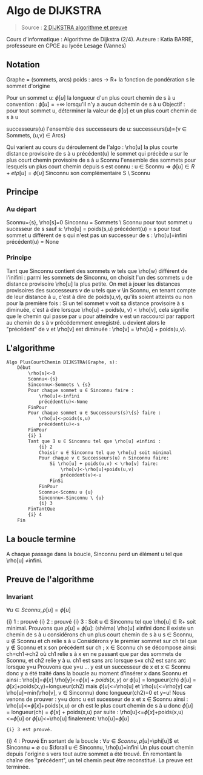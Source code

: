 # Algo de DIJKSTRA

> Source : [2 DIJKSTRA algorithme et preuve](https://www.youtube.com/watch?v=AtFtWhfnCsM)

Cours d'informatique : Algorithme de Dijkstra (2/4).
Auteure : Katia BARRE, professeure en CPGE au lycée Lesage (Vannes)

## Notation
Graphe = (sommets, arcs)
poids : arcs -> R+ la fonction de pondération
s le sommet d'origine

Pour un sommet u:
$\phi[u]$ la longueur d'un plus court chemin de s à u
convention : $\phi[u] = +\infty$ lorsqu'il n'y a aucun dchemin de s à u
Objectif : pour tout sommet u, déterminer la valeur de $\phi[u]$ et un plus court chemin de s à u

successeurs(u) l'ensemble des successeurs de u:
successeurs(u)={v ∈ Sommets, (u,v) ∈ Arcs}

Qui varient au cours du déroulement de l'algo :
\rho[u] la plus courte distance provisoire de s à u
précédent(u) le sommet qui précède u sur le plus court chemin provisoire de s à u
Sconnu l'ensemble des sommets pour lesquels un plus court chemin depuis s est connu :
u ∈ Sconnu => $\phi[u] \in R+ et \rho[u] = \phi[u]$
Sinconnu son complémentaire S \ Sconnu

## Principe
### Au départ
Sconnu={s}, \rho[s]=0
Sinconnu = Sommets \ Sconnu
pour tout sommet u sucesseur de s sauf s:
    \rho[u] = poids(s,u)
    précédent(u) = s
pour tout sommet u différent de s qui n'est pas un successeur de s :
    \rho[u]=infini
    précédent(u) = None

### Principe
Tant que Sinconnu contient des sommets w tels que \rho[w) différent de l'inifini :
    parmi les sommets de Sinconnu,
    on choisit l'un des sommets u de distance provisoire \rho[u] la plus petite.
On met à jouer les distances provisoires des successeurs v de u tels que v \in Sconnu, en tenant compte de leur distance à u, c'est à dire de poids(u,v), qu'ils soient atteints ou non pour la première fois :
    Si un tel sommet v voit sa distance provisoire à s diminuée, c'est à dire lorsque \rho[u] + poids(u, v) < \rho[v], cela signifie que le chemin qui passe par u pour atteindre v est un raccourci par rapport au chemin de s à v précédemment enregistré.
    u devient alors le "précédent" de v et \rho[v] est diminuée :
        \rho[v] = \rho[u] + poids(u,v).

## L'algorithme
```txt
Algo PlusCourtChemin DIJKSTRA(Graphe, s):
    Début
        \rho[s]<-0
        Sconnu<-{s}
        Sinconnu<-Sommets \ {s}
        Pour chaque sommet u ∈ Sinconnu faire :
            \rho[u]<-infini
            précédent(u)<-None
        FinPour
        Pour chaque sommet u ∈ Successeurs(s)\{s} faire :
            \rho[u]<-poids(s,u)
            précédent(u)<-s
        FinPour
        {i} 1
        Tant que ∃ u ∈ Sinconnu tel que \rho[u] ≠infini :
            {i} 2
            Choisir u ∈ Sinconnu tel que \rho[u] soit minimal
            Pour chaque v ∈ Successeurs(u) ∩ Sinconnu faire:
                Si \rho[u] + poids(u,v) < \rho[v] faire:
                    \rho[v]<-\rho[u]+poids(u,v)
                    précédent(v)<-u
                FinSi
            FinPour
            Sconnu<-Sconnu ∪ {u}
            Sinconnu<-Sinconnu \ {u}
            {i} 3
        FinTantQue 
        {i} 4
    Fin
```

## La boucle termine
A chaque passage dans la boucle, Sinconnu perd un élément u tel que \rho[u] ≠infini.

## Preuve de l'algorithme

### Invariant

$\forall u \in Sconnu, \rho[u] = \phi[u]$

{i} 1 : prouvé
{i} 2 : prouvé
{i} 3 : Soit u ∈ Sinconnu tel que \rho[u] ∈ R+ soit minimal.
Prouvons que $\rho[u]$ = $\phi[u]$:
    (shéma)
    \rho[u] ≠infini donc il existe un chemin de s à u
    considérons ch un plus court chemin de s à u
    s ∈ Sconnu, u ∉ Sconnu et ch relie s à u
    Considérons y le premier sommet sur ch tel que y ∉ Sconnu et x son précédent sur ch ; x ∈ Sconnu
    ch se décompose ainsi: ch=ch1->ch2 où ch1 relie s à x en ne passant que par des sommets de Sconnu, et ch2 relie y à u.
    ch1 est sans arc lorsque s=x
    ch2 est sans arc lorsque y=u
    Prouvons que y=u ...
        y est un successeur de x et x ∈ Sconnu donc y a été traité dans la boucle au moment d'insérer x dans Sconnu et ainsi :
            \rho[x]=$\phi[x]$
            \rho[y]<=$\phi[x]+poids(x,y)$
        or $\phi[u]$ = longueur(ch)
            $\phi[u]$ = $\phi[x]$+poids(x,y)+longueur(ch2)
        mais $\phi[u]$<=\rho[u] et \rho[u]<=\rho[y]
        car \rho[u]=min(\rho[v], v ∈ Sinconnu)
        donc longueur(ch2)=0 et y=u!
    Nous venons de prouver : y=u donc u est sucesseur de x et x ∈ Sconnu
    ainsi : \rho[u]<=$\phi[x]$+poids(x,u)
    or ch est le plus court chemin de s à u
    donc $\phi[u]$ = longueur(ch) = $\phi[x]$ + poids(x,u)
    par suite : \rho[u]<=$\phi[x]$+poids(x,u)<=$\phi[u]$
    or $\phi[u]$<=\rho[u]
    finalement: \rho[u]=$\phi[u]$

    {i} 3 est prouvé.

{i} 4 : Prouvé
    En sortant de la boucle :
        $\forall u ∈ Sconnu, \rho[u]=$\phi[u]$
        et Sinconnu = $\emptyset$
        ou $\forall u ∈ Sinconnu, \rho[u]=infini
    Un plus court chemin depuis l'origine s vers tout autre sommet a été trouvé.
    En remontant la chaîne des "précédent", un tel chemin peut être reconstitué.
    La preuve est terminée.





